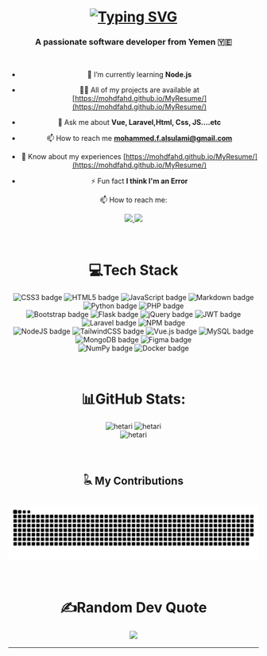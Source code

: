 <h1 align="center">
  <a href="https://git.io/typing-svg">
    <img src="https://readme-typing-svg.demolab.com?font=Quicksand&weight=500&size=40&duration=4000&pause=1000&color=10CDACFF&center=true&vCenter=true&random=false&width=550&height=100&lines=Hello+there+;I+Think+I'm+an+Error!! :) " alt="Typing SVG" />
  </a>
</h1>

<h3 align="center">A passionate software developer from Yemen 🇾🇪</h3>

<br/>

<div align=center>

- 🌱 I’m currently learning **Node.js**

- 👨‍💻 All of my projects are available at [https://mohdfahd.github.io/MyResume/](https://mohdfahd.github.io/MyResume/)

- 💬 Ask me about **Vue, Laravel,Html, Css, JS....etc**

- 📫 How to reach me **mohammed.f.alsulami@gmail.com**

- 📄 Know about my experiences [https://mohdfahd.github.io/MyResume/](https://mohdfahd.github.io/MyResume/)

- ⚡ Fun fact **I think I'm an Error**

📫 How to reach me:

</div>

<div align="center"> 
  <a href="mailto:mohammed.f.alsulami@gmail.com">
    <img src="https://img.shields.io/badge/Gmail-333333?style=for-the-badge&logo=gmail&logoColor=red" />
  </a>
  <a href="https://t.me/md524" target="_blank">
    <img src="https://img.shields.io/badge/Telegram-2CA5E0?style=for-the-badge&logo=telegram&logoColor=white" target="_blank" />
  </a>
<!--   <a href="https://salesp07.github.io" target="_blank">
     <img src="https://img.shields.io/badge/Portfolio-FF5722?style=for-the-badge&logo=todoist&logoColor=white" target="_blank" />
  </a> -->
</div>

<br/>
<br/>

<div align=center>
  <h1>💻Tech Stack</h1>
  <img src="https://img.shields.io/badge/css3-%231572B6.svg?style=for-the-badge&logo=css3&logoColor=white" alt="CSS3 badge">
  <img src="https://img.shields.io/badge/html5-%23E34F26.svg?style=for-the-badge&logo=html5&logoColor=white" alt="HTML5 badge">
  <img src="https://img.shields.io/badge/javascript-%23323330.svg?style=for-the-badge&logo=javascript&logoColor=%23F7DF1E" alt="JavaScript badge">
  <img src="https://img.shields.io/badge/markdown-%23000000.svg?style=for-the-badge&logo=markdown&logoColor=white" alt="Markdown badge">
  <img src="https://img.shields.io/badge/python-3670A0?style=for-the-badge&logo=python&logoColor=ffdd54" alt="Python badge">
  <img src="https://img.shields.io/badge/php-%23777BB4.svg?style=for-the-badge&logo=php&logoColor=white" alt="PHP badge">
  <br/>
  <img src="https://img.shields.io/badge/bootstrap-%23563D7C.svg?style=for-the-badge&logo=bootstrap&logoColor=white" alt="Bootstrap badge">
  <img src="https://img.shields.io/badge/flask-%23000.svg?style=for-the-badge&logo=flask&logoColor=white" alt="Flask badge">
  <img src="https://img.shields.io/badge/jquery-%230769AD.svg?style=for-the-badge&logo=jquery&logoColor=white" alt="jQuery badge">
  <img src="https://img.shields.io/badge/JWT-black?style=for-the-badge&logo=JSON%20web%20tokens" alt="JWT badge">
  <img src="https://img.shields.io/badge/laravel-%23FF2D20.svg?style=for-the-badge&logo=laravel&logoColor=white" alt="Laravel badge">
  <img src="https://img.shields.io/badge/NPM-%23000000.svg?style=for-the-badge&logo=npm&logoColor=white" alt="NPM badge">
  <br/>
  <img src="https://img.shields.io/badge/node.js-6DA55F?style=for-the-badge&logo=node.js&logoColor=white" alt="NodeJS badge">
  <img src="https://img.shields.io/badge/tailwindcss-%2338B2AC.svg?style=for-the-badge&logo=tailwind-css&logoColor=white" alt="TailwindCSS badge">
  <img src="https://img.shields.io/badge/vuejs-%2335495e.svg?style=for-the-badge&logo=vuedotjs&logoColor=%234FC08D" alt="Vue.js badge">
  <img src="https://img.shields.io/badge/mysql-%2300f.svg?style=for-the-badge&logo=mysql&logoColor=white" alt="MySQL badge">
  <img src="https://img.shields.io/badge/MongoDB-%234ea94b.svg?style=for-the-badge&logo=mongodb&logoColor=white" alt="MongoDB badge">
  <img src="https://img.shields.io/badge/figma-%23F24E1E.svg?style=for-the-badge&logo=figma&logoColor=white" alt="Figma badge">
  <br/>
  <img src="https://img.shields.io/badge/numpy-%23013243.svg?style=for-the-badge&logo=numpy&logoColor=white" alt="NumPy badge">
  <img src="https://img.shields.io/badge/docker-%230db7ed.svg?style=for-the-badge&logo=docker&logoColor=white" alt="Docker badge">
</div>

<br/>
<br/>

<div align=center>
  <h1>📊GitHub Stats:</h1>
  <img src="https://github-readme-stats.vercel.app/api?username=MohdFahd&theme=transparent&hide_border=true&include_all_commits=false&count_private=true" alt="hetari" />
  <img  src="https://github-readme-streak-stats.herokuapp.com/?user=MohdFahd&theme=transparent&hide_border=true" alt="hetari" />
  <br />
  <img  src="https://github-readme-stats.vercel.app/api/top-langs/?username=MohdFahd&theme=transparent&hide_border=true&include_all_commits=false&count_private=true&layout=compact" alt="hetari" />
</div>

<br/>
<br/>

<div align=center>
  <h2>𓆘 My Contributions</h2>
  <br>
  <picture>
  <source
    media="(prefers-color-scheme: dark)"
    srcset="https://raw.githubusercontent.com/mohdfahd/mohdfahd/output/github-contribution-grid-snake-dark.svg"
  />
  <source
    media="(prefers-color-scheme: light)"
    srcset="https://raw.githubusercontent.com/mohdfahd/mohdfahd/output/github-contribution-grid-snake.svg"
  />
  <img
    alt="github contribution grid snake animation"
    src="https://raw.githubusercontent.com/mohdfahd/mohdfahd/output/github-contribution-grid-snake.svg"
  />
</picture>
</div>


<br/>
<br/>

<div align=center>
  <h1>✍️Random Dev Quote</h1>
  <p align="center">
    <img src="https://quotes-github-readme.vercel.app/api?type=horizontal&theme=transparent"/>
  </p>
</div>

---

